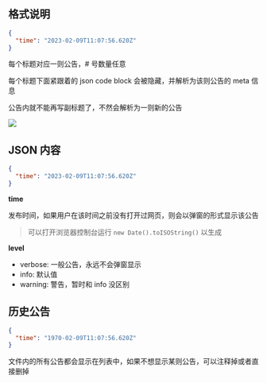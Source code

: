 <!-- 
可以写注释，会过滤掉
TODO: 支持 HTML 标签
 -->

## 格式说明

```json
{
  "time": "2023-02-09T11:07:56.620Z"
}
```

每个标题对应一则公告，# 号数量任意

每个标题下面紧跟着的 json code block 会被隐藏，并解析为该则公告的 meta 信息

公告内就不能再写副标题了，不然会解析为一则新的公告

![](android-chrome-512x512.png)

## JSON 内容

```json
{
  "time": "2023-02-09T11:07:56.620Z"
}
```

**time**

发布时间，如果用户在该时间之前没有打开过网页，则会以弹窗的形式显示该公告

> 可以打开浏览器控制台运行 `new Date().toISOString()` 以生成

**level**

- verbose: 一般公告，永远不会弹窗显示
- info: 默认值
- warning: 警告，暂时和 info 没区别

## 历史公告

```json
{
  "time": "1970-02-09T11:07:56.620Z"
}
```

文件内的所有公告都会显示在列表中，如果不想显示某则公告，可以注释掉或者直接删掉

